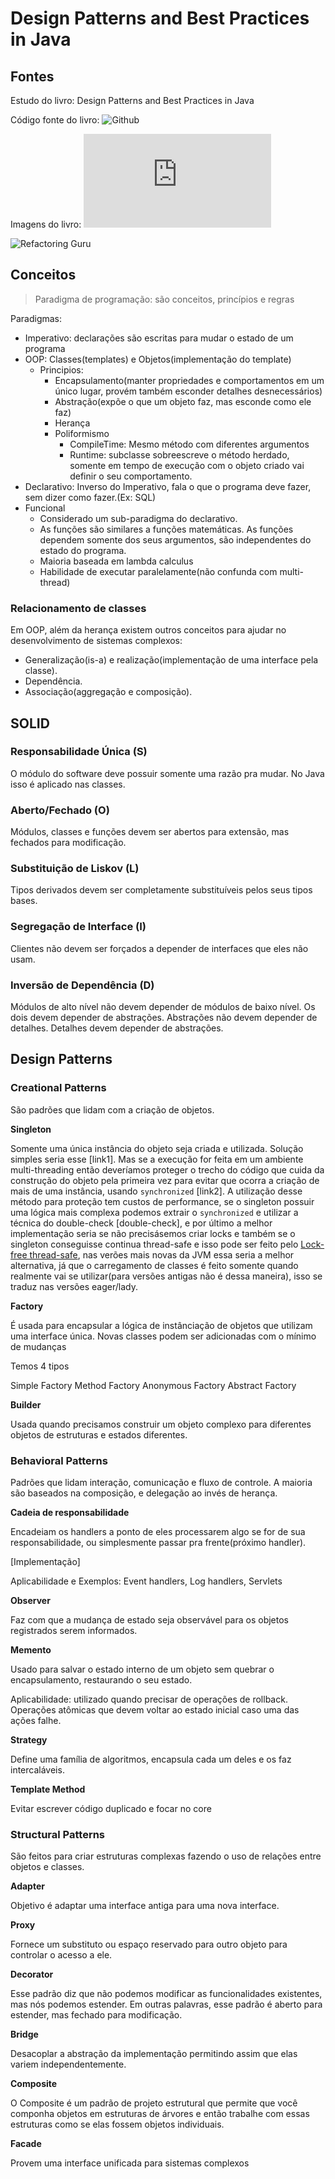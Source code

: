 # Design Patterns and Best Practices in Java

## Fontes

Estudo do livro: Design Patterns and Best Practices in Java

Código fonte do livro: ![Github](https://github.com/PacktPublishing/Design-Patterns-and-Best-Practices-in-Java)

Imagens do livro: ![Imagens](https://static.packt-cdn.com/downloads/DesignPatternsandBestPracticesinJava_ColorImages.pdf)

![Refactoring Guru](https://refactoring.guru/pt-br)

## Conceitos

> Paradigma de programação: são conceitos, princípios e regras

Paradigmas:
* Imperativo: declarações são escritas para mudar o estado de um programa
* OOP: Classes(templates) e Objetos(implementação do template)
  * Principios:
    * Encapsulamento(manter propriedades e comportamentos em um único lugar, provém também esconder detalhes desnecessários)
    * Abstração(expõe o que um objeto faz, mas esconde como ele faz)
    * Herança
    * Poliformismo
      * CompileTime: Mesmo método com diferentes argumentos
      * Runtime: subclasse sobreescreve o método herdado, somente em tempo de execução com o objeto criado vai definir o seu comportamento.
* Declarativo: Inverso do Imperativo, fala o que o programa deve fazer, sem dizer como fazer.(Ex: SQL)
* Funcional
  * Considerado um sub-paradigma do declarativo.
  * As funções são similares a funções matemáticas. As funções dependem somente dos seus argumentos, são independentes do estado do programa.
  * Maioria baseada em lambda calculus
  * Habilidade de executar paralelamente(não confunda com multi-thread)


### Relacionamento de classes

Em OOP, além da herança existem outros conceitos para ajudar no desenvolvimento de sistemas complexos:
* Generalização(is-a) e realização(implementação de uma interface pela classe).
* Dependência.
* Associação(aggregação e composição).

## SOLID

### Responsabilidade Única (S)

O módulo do software deve possuir somente uma razão pra mudar. No Java isso é aplicado nas classes.

### Aberto/Fechado (O)

Módulos, classes e funções devem ser abertos para extensão, mas fechados para modificação.

### Substituição de Liskov (L)

Tipos derivados devem ser completamente substituíveis pelos seus tipos bases.

### Segregação de Interface (I)

Clientes não devem ser forçados a depender de interfaces que eles não usam.

### Inversão de Dependência (D)

Módulos de alto nível não devem depender de módulos de baixo nível. Os dois devem depender de abstrações.
Abstrações não devem depender de detalhes. Detalhes devem depender de abstrações.


## Design Patterns

### Creational Patterns

São padrões que lidam com a criação de objetos.

**Singleton**

Somente uma única instância do objeto seja criada e utilizada. Solução simples seria esse [link1]. Mas se a execução for feita em um ambiente multi-threading então deveríamos proteger o trecho do código que cuida da construção do objeto pela primeira vez para evitar que ocorra a criação de mais de uma instância, usando ``synchronized`` [link2]. A utilização desse método para proteção tem custos de performance, se o singleton possuir uma lógica mais complexa podemos extrair o ``synchronized`` e utilizar a técnica do double-check [double-check], e por último a melhor implementação seria se não precisásemos criar locks e também se o singleton conseguisse continua thread-safe e isso pode ser feito pelo [Lock-free thread-safe](), nas verões mais novas da JVM essa seria a melhor alternativa, já que o carregamento de classes é feito somente quando realmente vai se utilizar(para versões antigas não é dessa maneira), isso se traduz nas versões eager/lady.

**Factory**

É usada para encapsular a lógica de instânciação de objetos que utilizam uma interface única. Novas classes podem ser adicionadas com o mínimo de mudanças

Temos 4 tipos

Simple Factory
Method Factory
Anonymous Factory
Abstract Factory

**Builder**

Usada quando precisamos construir um objeto complexo para diferentes objetos de estruturas e estados diferentes.

### Behavioral Patterns

Padrões que lidam interação, comunicação e fluxo de controle. A maioria são baseados na composição, e delegação ao invés de herança.


**Cadeia de responsabilidade**

Encadeiam os handlers a ponto de eles processarem algo se for de sua responsabilidade, ou simplesmente passar pra frente(próximo handler).

[Implementação]

Aplicabilidade e Exemplos: Event handlers, Log handlers, Servlets

**Observer**

Faz com que a mudança de estado seja observável para os objetos registrados serem informados.

**Memento**

Usado para salvar o estado interno de um objeto sem quebrar o encapsulamento, restaurando o seu estado.

Aplicabilidade: utilizado quando precisar de operações de rollback. Operações atômicas que devem voltar ao estado inicial caso uma das ações falhe.

**Strategy**

Define uma família de algoritmos, encapsula cada um deles e os faz intercaláveis.

**Template Method**

Evitar escrever código duplicado e focar no core

### Structural Patterns

São feitos para criar estruturas complexas fazendo o uso de relações entre objetos e classes.

**Adapter**

Objetivo é adaptar uma interface antiga para uma nova interface.

**Proxy**

Fornece um substituto ou espaço reservado para outro objeto para controlar o acesso a ele.

**Decorator**

Esse padrão diz que não podemos modificar as funcionalidades existentes, mas nós podemos estender. 
Em outras palavras, esse padrão é aberto para estender, mas fechado para modificação.

**Bridge**

Desacoplar a abstração da implementação permitindo assim que elas variem independentemente. 

**Composite**

O Composite é um padrão de projeto estrutural que permite que você componha objetos em estruturas de árvores e então trabalhe com essas estruturas como se elas fossem objetos individuais.

**Facade**

Provem uma interface unificada para sistemas complexos